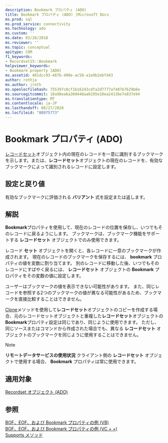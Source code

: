 ```yaml
---
description: Bookmark プロパティ (ADO)
title: Bookmark プロパティ (ADO) |Microsoft Docs
ms.prod: sql
ms.prod_service: connectivity
ms.technology: ado
ms.custom: ''
ms.date: 03/20/2018
ms.reviewer: ''
ms.topic: conceptual
apitype: COM
f1_keywords:
- Recordset15::Bookmark
helpviewer_keywords:
- Bookmark property [ADO]
ms.assetid: 481dcc93-487b-490e-ac58-a1e9b2ebfd43
author: rothja
ms.author: jroth
ms.openlocfilehash: 755397c0cf1b16243cdfa2d7777af487b7629b6e
ms.sourcegitcommit: 18a98ea6a30d448aa6195e10ea2413be7e837e94
ms.translationtype: MT
ms.contentlocale: ja-JP
ms.lasthandoff: 08/27/2020
ms.locfileid: "88975773"
---
```

# <a name="bookmark-property-ado"></a>Bookmark プロパティ (ADO)
[レコードセット](./recordset-object-ado.md)オブジェクト内の現在のレコードを一意に識別するブックマークを示します。または、**レコードセット**オブジェクトの現在のレコードを、有効なブックマークによって識別されるレコードに設定します。  
  
## <a name="settings-and-return-values"></a>設定と戻り値  
 有効なブックマークに評価される **バリアント** 式を設定または返します。  
  
## <a name="remarks"></a>解説  
 **Bookmark**プロパティを使用して、現在のレコードの位置を保存し、いつでもそのレコードに戻るようにします。 ブックマークは、ブックマーク機能をサポートする **レコードセット** オブジェクトでのみ使用できます。  
  
 レコード **セット** オブジェクトを開くと、各レコードに一意のブックマークが作成されます。 現在のレコードのブックマークを保存するには、 **bookmark** プロパティの値を変数に割り当てます。 別のレコードに移動した後、いつでもそのレコードにすばやく戻るには、 **レコードセット** オブジェクトの **Bookmark** プロパティをその変数の値に設定します。  
  
 ユーザーはブックマークの値を表示できない可能性があります。 また、同じレコードを参照する2つのブックマークの値が異なる可能性があるため、ブックマークを直接比較することはできません。  
  
 [Clone](./clone-method-ado.md)メソッドを使用して**レコードセット**オブジェクトのコピーを作成する場合、元のレコードセットオブジェクトと重複した**レコードセット**オブジェクトの**Bookmark**プロパティ設定は同じであり、同じように使用できます。 ただし、同じソースまたはコマンドから作成された場合でも、異なる **レコードセット** オブジェクトのブックマークを同じように使用することはできません。  
  
> [!NOTE]
>  **リモートデータサービスの使用状況** クライアント側の **レコードセット** オブジェクトで使用する場合、 **Bookmark** プロパティは常に使用できます。  
  
## <a name="applies-to"></a>適用対象  
 [Recordset オブジェクト (ADO)](./recordset-object-ado.md)  
  
## <a name="see-also"></a>参照  
 [BOF、EOF、および Bookmark プロパティの例 (VB)](./bof-eof-and-bookmark-properties-example-vb.md)   
 [BOF、EOF、および Bookmark プロパティの例 (VC + +)](./bof-eof-and-bookmark-properties-example-vc.md)   
 [Supports メソッド](./supports-method.md)